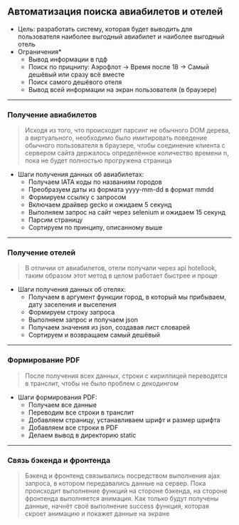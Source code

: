 Автоматизация поиска авиабилетов и отелей
---
* Цель: разработать систему, которая будет выводить для пользователя наиболее выгодный авиабилет и наиболее выгодный отель
* Ограничения*
  * Вывод информации в пдф
  * Поиск по прицнипу: Аэрофлот -> Время после 18 -> Самый дешёвый или сразу всё вместе
  * Поиск самого дешёвого отеля
  * Вывод всей информации на экран пользователя (в браузере)
---
### Получение авиабилетов
> Исходя из того, что происходит парсинг не обычного DOM дерева, а виртуального, необходимо было имитировать поведение обычного пользователя в браузере, чтобы соединение клиента с сервером сайта держалось определённое количество времени n, пока не будет полностью прогружена страница
* Шаги получения данных об авиабилетах:
  * Получаем IATA коды по названиям городов
  * Преобразуем даты из формата yyyy-mm-dd в формат mmdd 
  * Формируем ссылку с запросом
  * Включаем драйвер gecko и ожидаем 5 секунд
  * Выполняем запрос на сайт через selenium и ожидаем 15 секунд
  * Парсим страницу
  * Сортируем по принципу, описанному выше
---
### Получение отелей
> В отличии от авиабилетов, отели получали через api hotellook, таким образом этот метод в целом работает быстрее и проще
* Шаги получения данных об отелях:
  * Получаем в аргумент функции город, в который мы прибываем, дату заселения и выселения
  * Формируем строку запроса
  * Выполняем запрос и получаем json
  * Получаем значения из json, создавая лист словарей
  * Сортируем и возвращаем самый дешёвый
---
### Формирование PDF
> После получения всех данных, строки с кириллицей переводятся в транслит, чтобы не было проблем с декодингом 
* Шаги формирования PDF:
  * Получаем все данные
  * Переводим все строки в транслит
  * Добавляем страницу, устанавливаем шрифт и размер шрифта
  * Добавляем все строки в PDF
  * Делаем вывод в директорию static
---
### Связь бэкенда и фронтенда
> Бэкенд и фронтенд связывались посредством выполнения ajax запроса, в котором передавались данные на сервер. Пока происходит выполнение функций на стороне бэкенда, на стороне фронтенда выполняется анимация. Как только будут получены данные, начнёт своё выполнение success функция, которая скроет анимацию и покажет данные на экране 